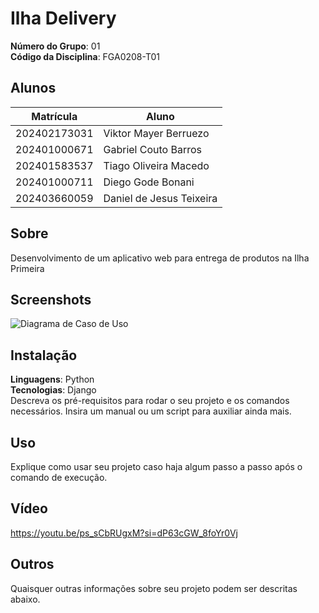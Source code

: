 # Ilha Delivery

**Número do Grupo**: 01<br>
**Código da Disciplina**: FGA0208-T01<br>

## Alunos
| Matrícula | Aluno |
| -- | -- | 
| 202402173031 | Viktor Mayer Berruezo |
| 202401000671 | Gabriel Couto Barros |
| 202401583537 | Tiago Oliveira Macedo |
| 202401000711  |  Diego Gode Bonani |
| 202403660059  |  Daniel de Jesus Teixeira |

## Sobre 
Desenvolvimento de um aplicativo web para entrega de produtos na Ilha Primeira

## Screenshots
![![Diagrama de Caso de Uso](../../../binam/Documents/2025.1_01_IlhaDelivery/docs/assets/captura1.png)](../../../binam/Documents/2025.1_01_IlhaDelivery/docs/assets/captura2.png)

## Instalação 
**Linguagens**: Python<br>
**Tecnologias**: Django<br>
Descreva os pré-requisitos para rodar o seu projeto e os comandos necessários.
Insira um manual ou um script para auxiliar ainda mais.

## Uso 
Explique como usar seu projeto caso haja algum passo a passo após o comando de execução.

## Vídeo
https://youtu.be/ps_sCbRUgxM?si=dP63cGW_8foYr0Vj

## Outros 
Quaisquer outras informações sobre seu projeto podem ser descritas abaixo.
